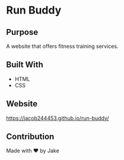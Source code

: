 # Run Buddy

## Purpose
A website that offers fitness training services.

## Built With
* HTML
* CSS

## Website
https://jacob244453.github.io/run-buddy/

## Contribution
Made with ❤️ by Jake
